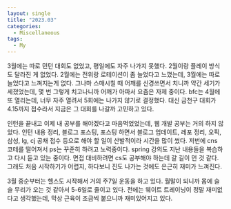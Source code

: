 ```yaml
---
layout: single
title: "2023.03"
categories:
  - Miscellaneous
tags:
  - My
---
```


3월에는 따로 민턴 대회도 없었고, 평일에도 자주 나가지 못했다. 2월이랑 플레이 방식도 달라진 게 없었다. 2월에는 전위랑 로테이션이 좀 늘었다고 느꼈는데, 3월에는 따로 늘었다고 느껴지는게 없다. 그나마 스매시칠 때 어깨를 신경쓰면서 치니까 약간 세기가 세졌었는데, 몇 번 그렇게 치고나니까 어깨가 아파서 요즘은 자제 중이다. bfc는 4월에 또 열리는데, 너무 자주 열려서 5회에는 나가지 않기로 결정했다. 대신 금천구 대회가 4.15까지 접수라서 지금은 그 대회를 나갈까 고민하고 있다.

인턴을 끝내고 이제 내 공부를 해야겠다고 마음먹었었는데, 웹 개발 공부는 거의 하지 않았다. 인턴 내용 정리, 블로그 포스팅, 포스팅 하면서 블로그 업데이트, 레포 정리, 오픽, 삼성, lg, cj 공채 접수 등으로 해야 할 일이 산발적이라 시간을 많이 썼다. 저번에 cns 코테를 떨어져서 ps는 꾸준히 하려고 노력중이다. spring 강의도 지난 내용들을 복습하고 다시 듣고 있는 중이다. 면접 대비하려면 cs도 공부해야 하는데 갈 길이 먼 것 같다. 그래도 처음 시작하기가 어렵지, 하다보니 진도 나가는 것에도 은근히 재미가 느껴진다.

3월 중순부터는 헬스도 시작해서 거의 주7일 운동을 하고 있다. 월말이 되니까 몸에 슬슬 무리가 오는 것 같아서 5-6일로 줄이고 있다. 전에는 웨이트 트레이닝이 정말 재미없다고 생각했는데, 막상 근육이 조금씩 붙으니까 재미있어지고 있다.
